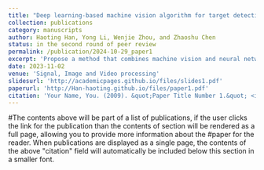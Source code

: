 ```yaml
---
title: "Deep learning-based machine vision algorithm for target detection and positional solution of ultrathin vapour chamber"
collection: publications
category: manuscripts
author: Haoting Han, Yong Li, Wenjie Zhou, and Zhaoshu Chen
status: in the second round of peer review
permalink: /publication/2024-10-29_paper1
excerpt: 'Propose a method that combines machine vision and neural networks for the detection and localization of arbitrarily shaped ultrathin vapour chambers (UTVCs).'
date: 2023-11-02
venue: 'Signal, Image and Video processing'
slidesurl: 'http://academicpages.github.io/files/slides1.pdf'
paperurl: 'http://Han-haoting.github.io/files/paper1.pdf'
citation: 'Your Name, You. (2009). &quot;Paper Title Number 1.&quot; <i>Journal 1</i>. 1(1).'
---
```


#The contents above will be part of a list of publications, if the user clicks the link for the publication than the contents of section will be rendered as a full page, allowing you to provide more information about the #paper for the reader. When publications are displayed as a single page, the contents of the above "citation" field will automatically be included below this section in a smaller font.
